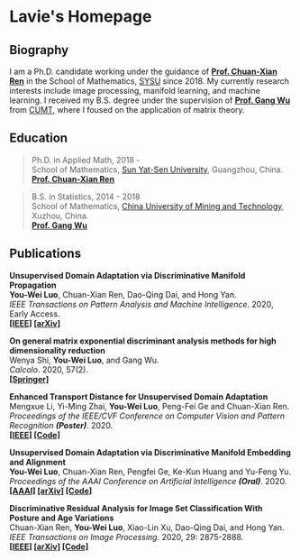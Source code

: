 # Lavie's Homepage

## Biography

I am a Ph.D. candidate working under the guidance of **[Prof. Chuan-Xian Ren](http://www.scholat.com/renchx)** in the School of Mathematics, [SYSU](http://www.sysu.edu.cn/en/index.htm) since 2018. My currently research interests include image processing, manifold learning, and machine learning. I received my B.S. degree under the supervision of **[Prof. Gang Wu](https://www.researchgate.net/profile/Gang_Wu21)** from [CUMT](http://global.cumt.edu.cn/), where I foused on the application of matrix theory.

## Education
> Ph.D. in Applied Math, 2018 - <br>
> School of Mathematics, [Sun Yat-Sen University](http://www.sysu.edu.cn/en/index.htm), Guangzhou, China. <br>
> **[Prof. Chuan-Xian Ren](http://www.scholat.com/renchx)**

> B.S. in Statistics, 2014 - 2018  <br>
> School of Mathematics, [China University of Mining and Technology](http://global.cumt.edu.cn/), Xuzhou, China. <br>
> **[Prof. Gang Wu](https://www.researchgate.net/profile/Gang_Wu21)**


## Publications

**Unsupervised Domain Adaptation via Discriminative Manifold Propagation** <br>
**You-Wei Luo**, Chuan-Xian Ren, Dao-Qing Dai, and Hong Yan. <br>
*IEEE Transactions on Pattern Analysis and Machine Intelligence*. 2020, Early Access. <br>
**[[IEEE]](https://ieeexplore.ieee.org/document/9158545) [[arXiv]](https://arxiv.org/abs/2008.10030)**

**On general matrix exponential discriminant analysis methods for high dimensionality reduction** <br>
Wenya Shi, **You-Wei Luo**, and Gang Wu. <br>
*Calcolo*. 2020, 57(2). <br>
**[[Springer]](https://link.springer.com/article/10.1007%2Fs10092-020-00366-6)**

**Enhanced Transport Distance for Unsupervised Domain Adaptation** <br>
Mengxue Li, Yi-Ming Zhai, **You-Wei Luo**, Peng-Fei Ge and Chuan-Xian Ren. <br>
*Proceedings of the IEEE/CVF Conference on Computer Vision and Pattern Recognition* ***(Poster)***. 2020.<br>
**[[IEEE]](https://ieeexplore.ieee.org/stamp/stamp.jsp?tp=&arnumber=9157821&tag=1) [[Code]](https://github.com/LavieLuo/ETD)**

**Unsupervised Domain Adaptation via Discriminative Manifold Embedding and Alignment** <br>
**You-Wei Luo**, Chuan-Xian Ren, Pengfei Ge, Ke-Kun Huang and Yu-Feng Yu. <br>
*Proceedings of the AAAI Conference on Artificial Intelligence* ***(Oral)***. 2020. <br>
**[[AAAI]](https://aaai.org/ojs/index.php/AAAI/article/view/5943) [[arXiv]](https://arxiv.org/abs/2002.08675) [[Code]](https://github.com/LavieLuo/DRMEA)**

**Discriminative Residual Analysis for Image Set Classification With Posture and Age Variations** <br>
Chuan-Xian Ren, **You-Wei Luo**, Xiao-Lin Xu, Dao-Qing Dai, and Hong Yan. <br>
*IEEE Transactions on Image Processing*. 2020, 29: 2875-2888. <br>
**[[IEEE]](https://ieeexplore.ieee.org/document/8911369) [[arXiv]](https://arxiv.org/abs/2008.09994) [[Code]](https://github.com/LavieLuo/DRA)**


